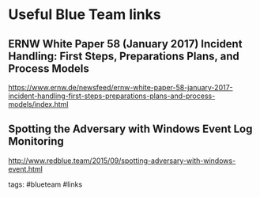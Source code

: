 # Useful Blue Team links

## ERNW White Paper 58 (January 2017) Incident Handling: First Steps, Preparations Plans, and Process Models

https://www.ernw.de/newsfeed/ernw-white-paper-58-january-2017-incident-handling-first-steps-preparations-plans-and-process-models/index.html

## Spotting the Adversary with Windows Event Log Monitoring

http://www.redblue.team/2015/09/spotting-adversary-with-windows-event.html

tags: #blueteam #links 
